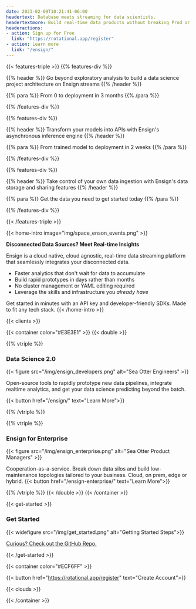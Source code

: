 ```yaml
---
date: 2023-02-09T10:21:41-06:00
headertext: Database meets streaming for data scientists.
headertextmore: Build real-time data products without breaking Prod or learning DevOps. Ensign is a database-meets-event-streaming platform for data science teams that want to get their data moving and their models into production.
headeractions:
- action: Sign up for Free
  link: "https://rotational.app/register"
- action: Learn more
  link: "/ensign/"
---
```


<!-- Ensign features -->
{{< features-triple >}}
{{% features-div %}}

{{% header %}}
Go beyond exploratory analysis to build a data science project architecture on Ensign streams
{{% /header %}}

{{% para %}}
From 0 to deployment in 3 months
{{% /para %}}

{{% /features-div %}}

{{% features-div %}}

{{% header %}}
Transform your models into APIs with Ensign's asynchronous inference engine
{{% /header %}}

{{% para %}}
From trained model to deployment in 2 weeks
{{% /para %}}

{{% /features-div %}}

{{% features-div %}}

{{% header %}}
Take control of your own data ingestion with Ensign's data storage and sharing features
{{% /header %}}

{{% para %}}
Get the data you need to get started today
{{% /para %}}

{{% /features-div %}}

{{< /features-triple >}}

<!-- Home Intro section -->
{{< home-intro image="img/space_enson_events.png" >}}

**Disconnected Data Sources? Meet Real-time Insights**

Ensign is a cloud native, cloud agnostic, real-time data streaming platform that seamlessly integrates your disconnected data.

- Faster analytics that don't wait for data to accumulate
- Build rapid prototypes in days rather than months
- No cluster management or YAML editing required
- Leverage the skills and infrastructure you *already have*

Get started in minutes with an API key and developer-friendly SDKs. Made to fit any
tech stack.
{{< /home-intro >}}

<!-- Edit and add clients in data/en/clients.yml -->
{{< clients >}}

<!-- Ensign for Data Teams and Enterprise Section -->
<!-- container double makes this a two column section with the specified bg color -->
{{< container color="#E3E3E1" >}}
{{< double >}}

<!-- Ensign for Data Teams -->
{{% vtriple %}}
### Data Science 2.0

{{< figure src="/img/ensign_developers.png" alt="Sea Otter Engineers" >}}

Open-source tools to rapidly prototype new data pipelines, integrate realtime analytics, and get your data science predicting beyond the batch.

{{< button href="/ensign/" text="Learn More">}}

{{% /vtriple %}}

<!-- Ensign for Enterprise -->
{{% vtriple %}}
### Ensign for Enterprise

{{< figure src="/img/ensign_enterprise.png" alt="Sea Otter Product Managers" >}}

Cooperation-as-a-service. Break down data silos and build low-maintenance topologies tailored to your business. Cloud, on prem, edge or hybrid.
{{< button href="/ensign-enterprise/" text="Learn More">}}

{{% /vtriple %}}
{{< /double >}}
{{< /container >}}

<!-- Get Started section has custom CSS so needs to be in its own shortcode -->
{{< get-started >}}

### Get Started

{{< widefigure src="/img/get_started.png" alt="Getting Started Steps">}}

[Curious? Check out the GitHub Repo.](https://github.com/rotationalio/ensign)

{{< /get-started >}}

<!-- On the Cloud section -->
{{< container color="#ECF6FF" >}}

{{< button href="https://rotational.app/register" text="Create Account">}}

<!-- Data for cloud partners can be found at data/en/cloud.yml -->
{{< clouds >}}

{{< /container >}}



<!-- NOTE: Recent Rotations is part of the template and is added after the content -->